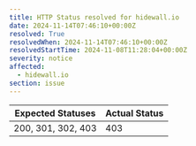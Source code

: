 ```yaml
---
title: HTTP Status resolved for hidewall.io
date: 2024-11-14T07:46:10+00:00Z
resolved: True
resolvedWhen: 2024-11-14T07:46:10+00:00Z
resolvedStartTime: 2024-11-08T11:28:04+00:00Z
severity: notice
affected:
  - hidewall.io
section: issue
---
```


| Expected Statuses | Actual Status  |
|-------------------|----------------|
| 200, 301, 302, 403 | 403 |
